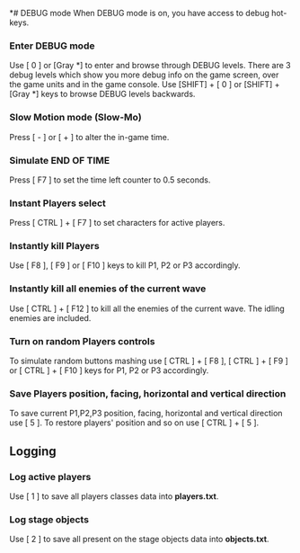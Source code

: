 *# DEBUG mode
When DEBUG mode is on, you have access to debug hot-keys.

### Enter DEBUG mode 
Use [ 0 ] or [Gray *] to enter and browse through DEBUG levels. There are 3 debug levels which show you more debug info on the game screen, over the game units and in the game console.
Use [SHIFT] + [ 0 ] or [SHIFT] + [Gray *] keys to browse DEBUG levels backwards.

### Slow Motion mode (Slow-Mo)
Press [ - ] or [ + ] to alter the in-game time.

### Simulate END OF TIME
Press [ F7 ] to set the time left counter to 0.5 seconds.

### Instant Players select
Press [ CTRL ] + [ F7 ] to set characters for active players.

### Instantly kill Players
Use [ F8 ], [ F9 ] or [ F10 ] keys to kill P1, P2 or P3 accordingly. 

### Instantly kill all enemies of the current wave
Use [ CTRL ] + [ F12 ] to kill all the enemies of the current wave. The idling enemies are included. 

### Turn on random Players controls
To simulate random buttons mashing use [ CTRL ] + [ F8 ], [ CTRL ] + [ F9 ] or [ CTRL ] + [ F10 ] keys for P1, P2 or P3 accordingly.

### Save Players position, facing, horizontal and vertical direction
To save current P1,P2,P3 position, facing, horizontal and vertical direction use [ 5 ]. To restore players' position and so on use [ CTRL ] + [ 5 ].

## Logging
### Log active players
Use [ 1 ] to save all players classes data into **players.txt**.

### Log stage objects
Use [ 2 ] to save all present on the stage objects data into **objects.txt**.
 